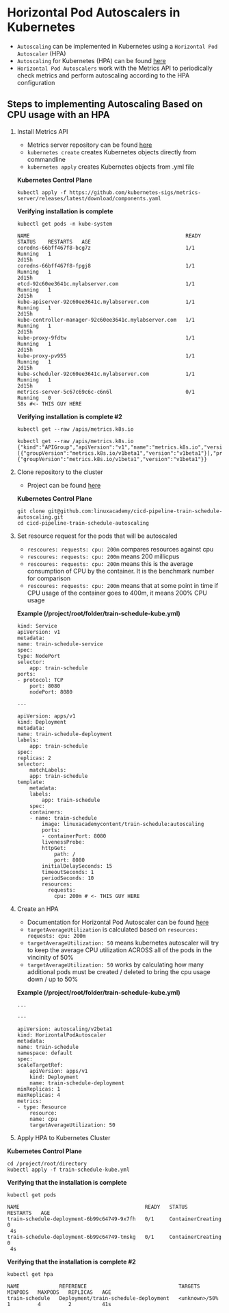 # Horizontal Pod Autoscalers in Kubernetes

- `Autoscaling` can be implemented in Kubernetes using a `Horizontal Pod Autoscaler` (HPA)
- `Autoscaling` for Kubernetes (HPA) can be found [here](https://kubernetes.io/docs/tasks/run-application/horizontal-pod-autoscale/)
- `Horizontal Pod Autoscalers` work with the Metrics API to periodically check metrics and perform autoscaling according to the HPA configuration

## Steps to implementing Autoscaling Based on CPU usage with an HPA

1. Install Metrics API
    - Metrics server repository can be found [here](https://github.com/kubernetes-sigs/metrics-server)
    - `kubernetes create` creates Kubernetes objects directly from commandline
    - `kubernetes apply` creates Kubernetes objects from .yml file

    **Kubernetes Control Plane**
    ```
    kubectl apply -f https://github.com/kubernetes-sigs/metrics-server/releases/latest/download/components.yaml
    ```

    **Verifying installation is complete**
    ```
    kubectl get pods -n kube-system
    ```

    ```
    NAME                                                   READY   STATUS    RESTARTS   AGE
    coredns-66bff467f8-bcg7z                               1/1     Running   1         
    2d15h
    coredns-66bff467f8-fpgj8                               1/1     Running   1         
    2d15h
    etcd-92c60ee3641c.mylabserver.com                      1/1     Running   1         
    2d15h
    kube-apiserver-92c60ee3641c.mylabserver.com            1/1     Running   1         
    2d15h
    kube-controller-manager-92c60ee3641c.mylabserver.com   1/1     Running   1         
    2d15h
    kube-proxy-9fdtw                                       1/1     Running   1         
    2d15h
    kube-proxy-pv955                                       1/1     Running   1         
    2d15h
    kube-scheduler-92c60ee3641c.mylabserver.com            1/1     Running   1         
    2d15h
    metrics-server-5c67c69c6c-c6n6l                        0/1     Running   0         
    58s #<- THIS GUY HERE
    ```

    **Verifying installation is complete #2**

    ```
    kubectl get --raw /apis/metrics.k8s.io
    ```

    ```
    kubectl get --raw /apis/metrics.k8s.io
    {"kind":"APIGroup","apiVersion":"v1","name":"metrics.k8s.io","versions":[{"groupVersion":"metrics.k8s.io/v1beta1","version":"v1beta1"}],"preferredVersion":{"groupVersion":"metrics.k8s.io/v1beta1","version":"v1beta1"}}
    ```

2. Clone repository to the cluster
    - Project can be found [here](https://github.com/linuxacademy/cicd-pipeline-train-schedule-autoscaling)

    **Kubernetes Control Plane**
    ```
    git clone git@github.com:linuxacademy/cicd-pipeline-train-schedule-autoscaling.git
    cd cicd-pipeline-train-schedule-autoscaling
    ```

3. Set resource request for the pods that will be autoscaled
    - `rescoures: requests: cpu: 200m` compares resources against cpu 
    - `rescoures: requests: cpu: 200m` means 200 millicpus
    - `rescoures: requests: cpu: 200m` means this is the average consumption of CPU by the container. It is the benchmark number for comparison
    - `rescoures: requests: cpu: 200m` means that at some point in time if CPU usage of the container goes to 400m, it means 200% CPU usage

    **Example (/project/root/folder/train-schedule-kube.yml)**

    ```
    kind: Service
    apiVersion: v1
    metadata:
    name: train-schedule-service
    spec:
    type: NodePort
    selector:
        app: train-schedule
    ports:
    - protocol: TCP
        port: 8080
        nodePort: 8080

    ---

    apiVersion: apps/v1
    kind: Deployment
    metadata:
    name: train-schedule-deployment
    labels:
        app: train-schedule
    spec:
    replicas: 2
    selector:
        matchLabels:
        app: train-schedule
    template:
        metadata:
        labels:
            app: train-schedule
        spec:
        containers:
        - name: train-schedule
            image: linuxacademycontent/train-schedule:autoscaling
            ports:
            - containerPort: 8080
            livenessProbe:
            httpGet:
                path: /
                port: 8080
            initialDelaySeconds: 15
            timeoutSeconds: 1
            periodSeconds: 10
            resources:
              requests:
                cpu: 200m # <- THIS GUY HERE
    ```

3. Create an HPA
    - Documentation for Horizontal Pod Autoscaler can be found [here](https://kubernetes.io/docs/tasks/run-application/horizontal-pod-autoscale-walkthrough/)
    - `targetAverageUtilization` is calculated based on `resources: requests: cpu: 200m`
    - `targetAverageUtilization: 50` means kubernetes autoscaler will try to keep the average CPU utilization ACROSS all of the pods in the vincinity of 50%
    - `targetAverageUtilization: 50` works by calculating how many additional pods must be created / deleted to bring the cpu usage down / up to 50% 

    **Example (/project/root/folder/train-schedule-kube.yml)**
    ```
    ...

    ---

    apiVersion: autoscaling/v2beta1
    kind: HorizontalPodAutoscaler
    metadata:
    name: train-schedule
    namespace: default
    spec:
    scaleTargetRef:
        apiVersion: apps/v1
        kind: Deployment
        name: train-schedule-deployment
    minReplicas: 1
    maxReplicas: 4
    metrics:
    - type: Resource
        resource:
        name: cpu
        targetAverageUtilization: 50
    ```

4. Apply HPA to Kubernetes Cluster

**Kubernetes Control Plane**
```
cd /project/root/directory
kubectl apply -f train-schedule-kube.yml
```

**Verifying that the installation is complete**
```
kubectl get pods 
```

```
NAME                                         READY   STATUS              RESTARTS   AGE
train-schedule-deployment-6b99c64749-9x7fh   0/1     ContainerCreating   0         
 4s
train-schedule-deployment-6b99c64749-tmskg   0/1     ContainerCreating   0         
 4s
```

**Verifying that the installation is complete #2**
```
kubectl get hpa 
```

```
NAME             REFERENCE                              TARGETS         MINPODS   MAXPODS   REPLICAS   AGE
train-schedule   Deployment/train-schedule-deployment   <unknown>/50%   1         4         2          41s
```

#